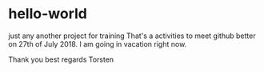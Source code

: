 # hello-world
just any another project for training
That's a activities to meet github better on 27th of July 2018. I am going in vacation right now.

Thank you
best regards
Torsten
